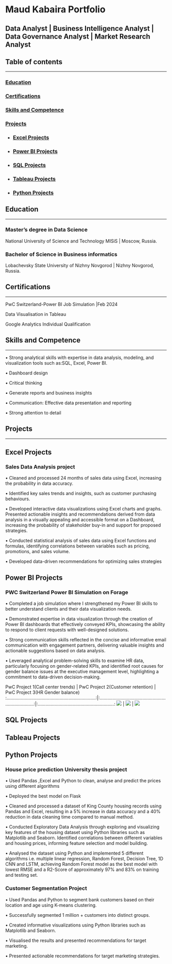 # Maud Kabaira Portfolio


## Data Analyst | Business Intelligence Analyst | Data Governance Analyst | Market Research Analyst




## Table of contents
---
### [Education](#education)
### [Certifications](#certifications)
### [Skills and Competence](#skills-and-competence)
### [Projects](#projects)
  - ### [Excel Projects](#excel-projects)
  - ### [Power BI Projects](#power-bi-projects)
  - ### [SQL Projects](#sql-projects)
  - ### [Tableau Projects](#tableau-projects)
  - ### [Python Projects](#python-projects)



## Education
---
### Master’s degree in Data Science 
National University of Science and Technology MISiS | Moscow, Russia.

### Bachelor of Science in Business informatics 
Lobachevsky State University of Nizhny Novgorod | Nizhny Novgorod, Russia.


## Certifications
---
PwC Switzerland-Power BI Job Simulation |Feb 2024


Data Visualisation in Tableau


Google Analytics Individual Qualification


## Skills and Competence
---
• Strong analytical skills with expertise in data analysis, modeling, and visualization tools such 
  as:SQL, Excel, Power BI.
  
•	Dashboard design

•	Critical thinking

•	Generate reports and business insights

•	Communication: Effective data presentation and reporting

•	Strong attention to detail

## Projects
---
## Excel Projects

### Sales Data Analysis project

•	Cleaned and processed 24 months of sales data using Excel, increasing the probability in data accuracy.

•	Identified key sales trends and insights, such as customer purchasing behaviours.

•	Developed interactive data visualizations using Excel charts and graphs. Presented actionable insights and recommendations derived from data analysis in a visually appealing and accessible format on a Dashboard, increasing the probability of stakeholder buy-in and support for proposed strategies.

•	Conducted statistical analysis of sales data using Excel functions and formulas, identifying correlations between variables such as pricing, promotions, and sales volume.

•	Developed data-driven recommendations for optimizing sales strategies

## Power BI Projects

### PWC Switzerland Power BI Simulation on Forage

•	Completed a job simulation where I strengthened my Power BI skills to better understand clients and their data visualization needs.

•	Demonstrated expertise in data visualization through the creation of Power BI dashboards that effectively conveyed KPIs, showcasing the ability to respond to client requests with well-designed solutions.

•	Strong communication skills reflected in the concise and informative email communication with engagement partners, delivering valuable insights and actionable suggestions based on data analysis.

•	Leveraged analytical problem-solving skills to examine HR data, particularly focusing on gender-related KPIs, and identified root causes for gender balance issues at the executive management level, highlighting a commitment to data-driven decision-making.



PwC Project 1(Call center trends)                                      |     PwC Project 2(Customer retention)                                     |      PwC Project 3(HR Gender balance)    
:.....................................................................:|:.........................................................................:|:...........................................................:
![](adjusted_model.png)                                                |      ![](auto_model.png)                                                  |  ![](auto_model.png) 





## SQL Projects
## Tableau Projects





## Python Projects

### House price prediction University thesis project


•	Used Pandas ,Excel and Python to clean, analyse and predict the prices using different algorithms

•	Deployed the best model on Flask

•	Cleaned and processed a dataset of King County housing records using Pandas and Excel, resulting in a 5% increase in data accuracy and a 40% reduction in data cleaning time compared to manual method.

•	Conducted Exploratory Data Analysis through exploring and visualizing key features of the housing dataset using Python libraries such as Matplotlib and Seaborn. Identified correlations between different variables and housing prices, informing feature selection and model building.

•	Analysed the dataset using Python and implemented 5 different algorithms i.e. multiple linear regression, Random Forest, Decision Tree, 1D CNN and LSTM, achieving Random Forest model as the best model with lowest RMSE and a R2-Score of approximately 97% and 83% on training and testing set.


### Customer Segmentation Project


•	Used Pandas and Python to segment bank customers based on their location and age using K-means clustering.

•	Successfully segmented 1 million + customers into distinct groups.

•	Created informative visualizations using Python libraries such as Matplotlib and Seaborn.

•	Visualised the results and presented recommendations for target marketing.

•	Presented actionable recommendations for target marketing strategies.






